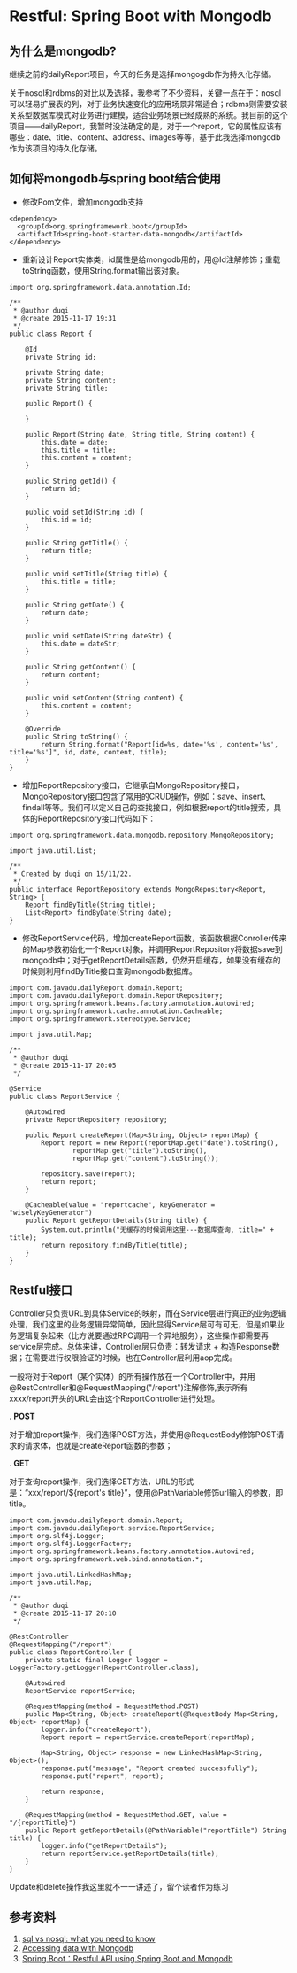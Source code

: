 # Restful: Spring Boot with Mongodb

## 为什么是mongodb?

继续之前的dailyReport项目，今天的任务是选择mongogdb作为持久化存储。

关于nosql和rdbms的对比以及选择，我参考了不少资料，关键一点在于：nosql可以轻易扩展表的列，对于业务快速变化的应用场景非常适合；rdbms则需要安装关系型数据库模式对业务进行建模，适合业务场景已经成熟的系统。我目前的这个项目——dailyReport，我暂时没法确定的是，对于一个report，它的属性应该有哪些：date、title、content、address、images等等，基于此我选择mongodb作为该项目的持久化存储。

## 如何将mongodb与spring boot结合使用

- 修改Pom文件，增加mongodb支持

```
<dependency>
  <groupId>org.springframework.boot</groupId>
  <artifactId>spring-boot-starter-data-mongodb</artifactId>
</dependency>
```

- 重新设计Report实体类，id属性是给mongodb用的，用@Id注解修饰；重载toString函数，使用String.format输出该对象。

```
import org.springframework.data.annotation.Id;

/**
 * @author duqi
 * @create 2015-11-17 19:31
 */
public class Report {

    @Id
    private String id;

    private String date;
    private String content;
    private String title;

    public Report() {

    }

    public Report(String date, String title, String content) {
        this.date = date;
        this.title = title;
        this.content = content;
    }

    public String getId() {
        return id;
    }

    public void setId(String id) {
        this.id = id;
    }

    public String getTitle() {
        return title;
    }

    public void setTitle(String title) {
        this.title = title;
    }

    public String getDate() {
        return date;
    }

    public void setDate(String dateStr) {
        this.date = dateStr;
    }

    public String getContent() {
        return content;
    }

    public void setContent(String content) {
        this.content = content;
    }

    @Override
    public String toString() {
        return String.format("Report[id=%s, date='%s', content='%s', title='%s']", id, date, content, title);
    }
}
```

- 增加ReportRepository接口，它继承自MongoRepository接口，MongoRepository接口包含了常用的CRUD操作，例如：save、insert、findall等等。我们可以定义自己的查找接口，例如根据report的title搜索，具体的ReportRepository接口代码如下：

```
import org.springframework.data.mongodb.repository.MongoRepository;

import java.util.List;

/**
 * Created by duqi on 15/11/22.
 */
public interface ReportRepository extends MongoRepository<Report, String> {
    Report findByTitle(String title);
    List<Report> findByDate(String date);
}
```

- 修改ReportService代码，增加createReport函数，该函数根据Conroller传来的Map参数初始化一个Report对象，并调用ReportRepository将数据save到mongodb中；对于getReportDetails函数，仍然开启缓存，如果没有缓存的时候则利用findByTitle接口查询mongodb数据库。

```
import com.javadu.dailyReport.domain.Report;
import com.javadu.dailyReport.domain.ReportRepository;
import org.springframework.beans.factory.annotation.Autowired;
import org.springframework.cache.annotation.Cacheable;
import org.springframework.stereotype.Service;

import java.util.Map;

/**
 * @author duqi
 * @create 2015-11-17 20:05
 */

@Service
public class ReportService {

    @Autowired
    private ReportRepository repository;

    public Report createReport(Map<String, Object> reportMap) {
        Report report = new Report(reportMap.get("date").toString(),
                reportMap.get("title").toString(),
                reportMap.get("content").toString());

        repository.save(report);
        return report;
    }

    @Cacheable(value = "reportcache", keyGenerator = "wiselyKeyGenerator")
    public Report getReportDetails(String title) {
        System.out.println("无缓存的时候调用这里---数据库查询, title=" + title);
        return repository.findByTitle(title);
    }
}
```

## Restful接口

Controller只负责URL到具体Service的映射，而在Service层进行真正的业务逻辑处理，我们这里的业务逻辑异常简单，因此显得Service层可有可无，但是如果业务逻辑复杂起来（比方说要通过RPC调用一个异地服务），这些操作都需要再service层完成。总体来讲，Controller层只负责：转发请求 + 构造Response数据；在需要进行权限验证的时候，也在Controller层利用aop完成。

一般将对于Report（某个实体）的所有操作放在一个Controller中，并用@RestController和@RequestMapping("/report")注解修饰,表示所有xxxx/report开头的URL会由这个ReportController进行处理。

. **POST**

对于增加report操作，我们选择POST方法，并使用@RequestBody修饰POST请求的请求体，也就是createReport函数的参数；

. **GET**

对于查询report操作，我们选择GET方法，URL的形式是：“xxx/report/${report's title}”，使用@PathVariable修饰url输入的参数，即title。

```
import com.javadu.dailyReport.domain.Report;
import com.javadu.dailyReport.service.ReportService;
import org.slf4j.Logger;
import org.slf4j.LoggerFactory;
import org.springframework.beans.factory.annotation.Autowired;
import org.springframework.web.bind.annotation.*;

import java.util.LinkedHashMap;
import java.util.Map;

/**
 * @author duqi
 * @create 2015-11-17 20:10
 */

@RestController
@RequestMapping("/report")
public class ReportController {
    private static final Logger logger = LoggerFactory.getLogger(ReportController.class);

    @Autowired
    ReportService reportService;

    @RequestMapping(method = RequestMethod.POST)
    public Map<String, Object> createReport(@RequestBody Map<String, Object> reportMap) {
        logger.info("createReport");
        Report report = reportService.createReport(reportMap);

        Map<String, Object> response = new LinkedHashMap<String, Object>();
        response.put("message", "Report created successfully");
        response.put("report", report);

        return response;
    }

    @RequestMapping(method = RequestMethod.GET, value = "/{reportTitle}")
    public Report getReportDetails(@PathVariable("reportTitle") String title) {
        logger.info("getReportDetails");
        return reportService.getReportDetails(title);
    }
}
```

Update和delete操作我这里就不一一讲述了，留个读者作为练习

## 参考资料

1. [sql vs nosql: what you need to know](http://dataconomy.com/sql-vs-nosql-need-know/)
2. [Accessing data with Mongodb](https://spring.io/guides/gs/accessing-data-mongodb/)
3. [Spring Boot：Restful API using Spring Boot and Mongodb](http://www.javabeat.net/restful-springboot-mongodb/)
